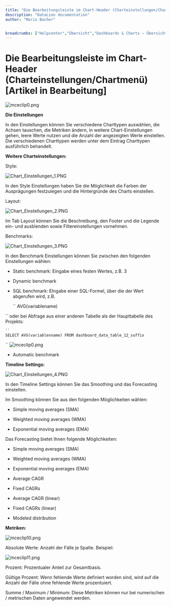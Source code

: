 ```yaml
---
title: "Die Bearbeitungsleiste im Chart-Header (Charteinstellungen/Chartmenü) [Artikel in Bearbeitung]"
description: "DataLion documentation"
author: "Mario Bacher"


breadcrumbs: ["Helpcenter","Übersicht","Dashboards & Charts – Übersicht & Anleitungen"]
---
```


# Die Bearbeitungsleiste im Chart-Header (Charteinstellungen/Chartmenü) [Artikel in Bearbeitung]

![mceclip0.png](/img/83755207.png)

**Die Einstellungen**

In den Einstellungen können Sie verschiedene Charttypen auswählen, die Achsen tauschen, die Metriken ändern, in weitere Chart-Einstellungen gehen, leere Werte nutzen und die Anzahl der angezeigten Werte einstellen. Die verschiedenen Charttypen werden unter dem Eintrag Charttypen ausführlich behandelt.

**Weitere Charteinstellungen:**

Style:

![Chart_Einstellungen_1.PNG](/img/83755214.png)

In den Style Einstellungen haben Sie die Möglichkeit die Farben der Ausprägungen festzulegen und die Hintergründe des Charts einstellen.

Layout:

![Chart_Einstellungen_2.PNG](/img/83755220.png)

Im Tab Layout können Sie die Beschreibung, den Footer und die Legende ein- und ausblenden sowie Filtereinstellungen vornehmen.

Benchmarks:

![Chart_Einstellungen_3.PNG](/img/83755226.png)

In den Benchmark Einstellungen können Sie zwischen den folgenden Einstellungen wählen:

-   Static benchmark: Eingabe eines festen Wertes, z.B. 3 
    
-   Dynamic benchmark
    
-   SQL benchmark: EIngabe einer SQL-Formel, über die der Wert abgerufen wird, z.B.
    
    ``
    AVG(variablename)
    
``
    oder bei Abfrage aus einer anderen Tabelle als der Haupttabelle des Projekts:
    
    ``
    SELECT AVG(variablenname) FROM dashboard_data_table_12_suffix
    
``
![mceclip0.png](/img/83755207.png)

-   Automatic benchmark
    

**Timeline Settings:**

![Chart_Einstellungen_4.PNG](/img/83755243.png)

In den Timeline Settings können Sie das Smoothing und das Forecasting einstellen.

Im Smoothing können Sie aus den folgenden Möglichkeiten wählen:

-   Simple moving averages (SMA)
    
-   Weighted moving averages (WMA)
    
-   Exponential moving averages (EMA)
    

Das Forecasting bietet Ihnen folgende Möglichkeiten:

-   Simple moving averages (SMA)
    
-   Weighted moving averages (WMA)
    
-   Exponential moving averages (EMA)
    
-   Average CAGR
    
-   Fixed CAGRs
    
-   Average CAGR (linear)
    
-   Fixed CAGRs (linear)
    
-   Modeled distribution
    

**Metriken:**

![mceclip10.png](/img/83755249.png)

Absolute Werte: Anzahl der Fälle je Spalte. Beispiel:

![mceclip11.png](/img/83755255.png)

Prozent: Prozentualer Anteil zur Gesamtbasis.

Gültige Prozent: Wenn fehlende Werte definiert worden sind, wird auf die Anzahl der Fälle ohne fehlende Werte prozentuiert.

Summe / Maximum / Minimum: Diese Metriken können nur bei numerischen / metrischen Daten angewendet werden.
